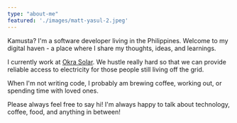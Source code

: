 ```yaml
---
type: "about-me"
featured: './images/matt-yasul-2.jpeg'
---
```


Kamusta? I'm a software developer living in the Philippines. Welcome to my digital haven - a place where I share my thoughts, ideas, and learnings.

I currently work at [Okra Solar](https://www.okrasolar.com). We hustle really hard so that we can provide reliable access to electricity for those people still living off the grid.

When I'm not writing code, I probably am brewing coffee, working out, or spending time with loved ones.

Please always feel free to say hi! I'm always happy to talk about technology, coffee, food, and anything in between!